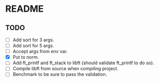 # README

## TODO

- [ ] Add sort for 3 args.
- [ ] Add sort for 5 args.
- [ ] Accept args from env var.
- [x] Put to norm.
- [ ] Add ft_printf and ft_stack to libft (should validate ft_printf to do so).
- [ ] Compile libft from source when compiling project.
- [ ] Benchmark to be sure to pass the validation.
